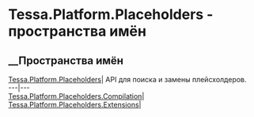 # Tessa.Platform.Placeholders - пространства имён
## __Пространства имён
[Tessa.Platform.Placeholders](N_Tessa_Platform_Placeholders.htm)| API для
поиска и замены плейсхолдеров.  
---|---  
[Tessa.Platform.Placeholders.Compilation](N_Tessa_Platform_Placeholders_Compilation.htm)|  
[Tessa.Platform.Placeholders.Extensions](N_Tessa_Platform_Placeholders_Extensions.htm)|
